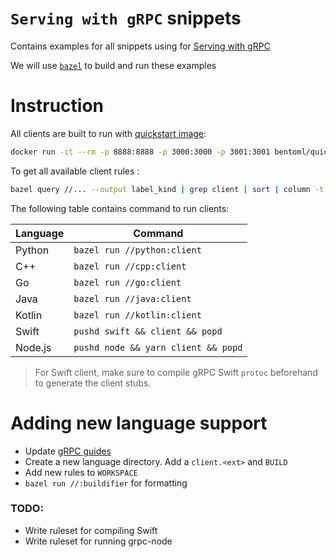 # `Serving with gRPC` snippets

Contains examples for all snippets using for [Serving with gRPC](https://docs.bentoml.org/en/latest/guides/grpc.html)

We will use [`bazel`](bazel.build) to build and run these examples

# Instruction

All clients are built to run with [quickstart image](https://docs.bentoml.org/en/latest/tutorial.html#setup-for-the-tutorial):

```bash
docker run -it --rm -p 8888:8888 -p 3000:3000 -p 3001:3001 bentoml/quickstart:latest serve-grpc --production --enable-reflection
```

To get all available client rules :

```bash
bazel query //... --output label_kind | grep client | sort | column -t
```

The following table contains command to run clients:

| Language | Command                             |
| -------- | ----------------------------------- |
| Python   | `bazel run //python:client`         |
| C++      | `bazel run //cpp:client`            |
| Go       | `bazel run //go:client`             |
| Java     | `bazel run //java:client`           |
| Kotlin   | `bazel run //kotlin:client`         |
| Swift    | `pushd swift && client && popd`     |
| Node.js  | `pushd node && yarn client && popd` |

> For Swift client, make sure to compile gRPC Swift `protoc` beforehand to generate the client stubs.

# Adding new language support

- Update [gRPC guides](../../grpc.rst)
- Create a new language directory. Add a `client.<ext>` and `BUILD`
- Add new rules to `WORKSPACE`
- `bazel run //:buildifier` for formatting

### TODO:

- Write ruleset for compiling Swift
- Write ruleset for running grpc-node
